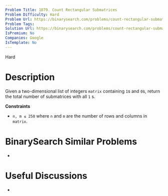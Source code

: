 ```yaml
---
Problem Title: 1079. Count Rectangular Submatrices
Problem Difficulty: Hard
Problem Url: https://binarysearch.com/problems/count-rectangular-submatrices/
Problem Tags: 
Solution Url: https://binarysearch.com/problems/count-rectangular-submatrices/solutions/
IsPremium: No
Companies: Google
IsTemplate: No
---
```


<span style="color: ;">Hard</span>

# Description

Given a two-dimensional list of integers `matrix` containing `1`s and `0`s, return the total number of submatrices with all `1` s.

**Constraints**
- `n, m ≤ 250` where `n` and `m` are the number of rows and columns in `matrix`.

# BinarySearch Similar Problems

- []()

# Useful Discussions

- []()
